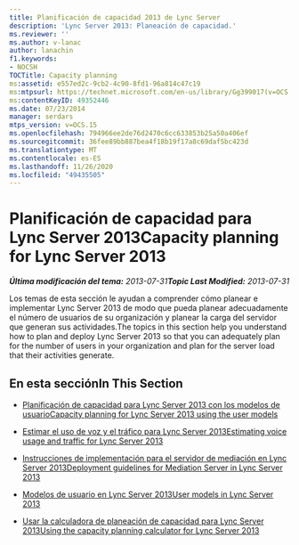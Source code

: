 ```yaml
---
title: Planificación de capacidad 2013 de Lync Server
description: 'Lync Server 2013: Planeación de capacidad.'
ms.reviewer: ''
ms.author: v-lanac
author: lanachin
f1.keywords:
- NOCSH
TOCTitle: Capacity planning
ms:assetid: e557ed2c-9cb2-4c90-8fd1-96a814c47c19
ms:mtpsurl: https://technet.microsoft.com/en-us/library/Gg399017(v=OCS.15)
ms:contentKeyID: 49352446
ms.date: 07/23/2014
manager: serdars
mtps_version: v=OCS.15
ms.openlocfilehash: 794966ee2de76d2470c6cc633853b25a50a406ef
ms.sourcegitcommit: 36fee89bb887bea4f18b19f17a8c69daf5bc423d
ms.translationtype: MT
ms.contentlocale: es-ES
ms.lasthandoff: 11/26/2020
ms.locfileid: "49435505"
---
```

# <a name="capacity-planning-for-lync-server-2013"></a><span data-ttu-id="faae2-103">Planificación de capacidad para Lync Server 2013</span><span class="sxs-lookup"><span data-stu-id="faae2-103">Capacity planning for Lync Server 2013</span></span>

<div data-xmlns="http://www.w3.org/1999/xhtml">

<div class="topic" data-xmlns="http://www.w3.org/1999/xhtml" data-msxsl="urn:schemas-microsoft-com:xslt" data-cs="https://msdn.microsoft.com/">

<div data-asp="https://msdn2.microsoft.com/asp">



</div>

<div id="mainSection">

<div id="mainBody"><span data-ttu-id="faae2-104">

<span> </span></span><span class="sxs-lookup"><span data-stu-id="faae2-104">

<span> </span></span></span>

<span data-ttu-id="faae2-105">_**Última modificación del tema:** 2013-07-31_</span><span class="sxs-lookup"><span data-stu-id="faae2-105">_**Topic Last Modified:** 2013-07-31_</span></span>

<span data-ttu-id="faae2-106">Los temas de esta sección le ayudan a comprender cómo planear e implementar Lync Server 2013 de modo que pueda planear adecuadamente el número de usuarios de su organización y planear la carga del servidor que generan sus actividades.</span><span class="sxs-lookup"><span data-stu-id="faae2-106">The topics in this section help you understand how to plan and deploy Lync Server 2013 so that you can adequately plan for the number of users in your organization and plan for the server load that their activities generate.</span></span>

<div>

## <a name="in-this-section"></a><span data-ttu-id="faae2-107">En esta sección</span><span class="sxs-lookup"><span data-stu-id="faae2-107">In This Section</span></span>

  - [<span data-ttu-id="faae2-108">Planificación de capacidad para Lync Server 2013 con los modelos de usuario</span><span class="sxs-lookup"><span data-stu-id="faae2-108">Capacity planning for Lync Server 2013 using the user models</span></span>](lync-server-2013-capacity-planning-using-the-user-models.md)

  - [<span data-ttu-id="faae2-109">Estimar el uso de voz y el tráfico para Lync Server 2013</span><span class="sxs-lookup"><span data-stu-id="faae2-109">Estimating voice usage and traffic for Lync Server 2013</span></span>](lync-server-2013-estimating-voice-usage-and-traffic.md)

  - [<span data-ttu-id="faae2-110">Instrucciones de implementación para el servidor de mediación en Lync Server 2013</span><span class="sxs-lookup"><span data-stu-id="faae2-110">Deployment guidelines for Mediation Server in Lync Server 2013</span></span>](lync-server-2013-deployment-guidelines-for-mediation-server.md)

  - [<span data-ttu-id="faae2-111">Modelos de usuario en Lync Server 2013</span><span class="sxs-lookup"><span data-stu-id="faae2-111">User models in Lync Server 2013</span></span>](lync-server-2013-user-models.md)

  - [<span data-ttu-id="faae2-112">Usar la calculadora de planeación de capacidad para Lync Server 2013</span><span class="sxs-lookup"><span data-stu-id="faae2-112">Using the capacity planning calculator for Lync Server 2013</span></span>](lync-server-2013-capacity-planning-calculator.md)

<span data-ttu-id="faae2-113"></div>

</div>

<span> </span>

</div>

</div>

</span><span class="sxs-lookup"><span data-stu-id="faae2-113"></div>

</div>

<span> </span>

</div>

</div>

</span></span></div>

